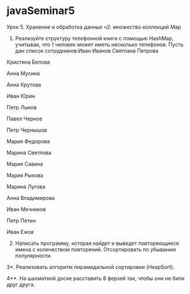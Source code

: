 # javaSeminar5

Урок 5. Хранение и обработка данных ч2: множество коллекций Map


1. Реализуйте структуру телефонной книги с помощью HashMap, учитывая, что 1 человек может иметь несколько телефонов.
Пусть дан список сотрудников:Иван Иванов
Светлана Петрова

Кристина Белова

Анна Мусина

Анна Крутова

Иван Юрин

Петр Лыков

Павел Чернов

Петр Чернышов

Мария Федорова

Марина Светлова

Мария Савина

Мария Рыкова

Марина Лугова

Анна Владимирова

Иван Мечников

Петр Петин

Иван Ежов

2. Написать программу, которая найдет и выведет повторяющиеся имена с количеством повторений. Отсортировать по убыванию популярности.


3*. Реализовать алгоритм пирамидальной сортировки (HeapSort).


4**. На шахматной доске расставить 8 ферзей так, чтобы они не били друг друга.
